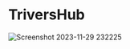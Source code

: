 # TriversHub
![Screenshot 2023-11-29 232225](https://github.com/nimsatkarS/TriversHub/assets/121743873/df81f951-8bb1-40cc-b096-a8afdf43e19f)
